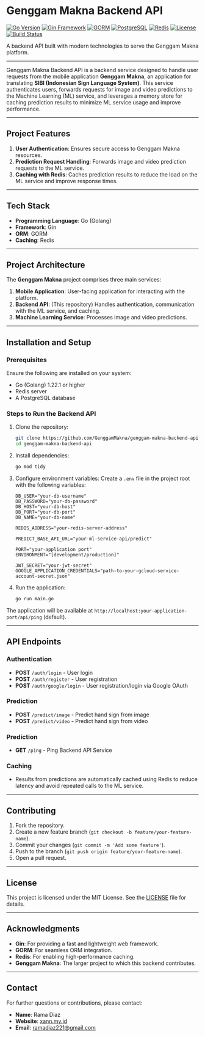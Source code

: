 # Genggam Makna Backend API

[![Go Version](https://img.shields.io/badge/Go-1.22.1-blue)](https://golang.org) [![Gin Framework](https://img.shields.io/badge/Gin-1.10.0-blue)](https://gin-gonic.com/) [![GORM](https://img.shields.io/badge/GORM-ORM-yellow)](https://gorm.io/) [![PostgreSQL](https://img.shields.io/badge/PostgreSQL-17-blue?logo=postgresql)](https://www.postgresql.org/) [![Redis](https://img.shields.io/badge/Redis-7.4.1-red?logo=redis&logoColor=white)](https://redis.io/) [![License](https://img.shields.io/badge/license-MIT-green)](LICENSE) [![Build Status](https://img.shields.io/badge/build-passing-brightgreen)](#)

A backend API built with modern technologies to serve the Genggam Makna platform.

---

Genggam Makna Backend API is a backend service designed to handle user requests from the mobile application **Genggam Makna**, an application for translating **SIBI (Indonesian Sign Language System)**. This service authenticates users, forwards requests for image and video predictions to the Machine Learning (ML) service, and leverages a memory store for caching prediction results to minimize ML service usage and improve performance.

---

## Project Features

1. **User Authentication**: Ensures secure access to Genggam Makna resources.
2. **Prediction Request Handling**: Forwards image and video prediction requests to the ML service.
3. **Caching with Redis**: Caches prediction results to reduce the load on the ML service and improve response times.

---

## Tech Stack

- **Programming Language**: Go (Golang)
- **Framework**: Gin
- **ORM**: GORM
- **Caching**: Redis

---

## Project Architecture

The **Genggam Makna** project comprises three main services:

1. **Mobile Application**: User-facing application for interacting with the platform.
2. **Backend API**: (This repository) Handles authentication, communication with the ML service, and caching.
3. **Machine Learning Service**: Processes image and video predictions.

---

## Installation and Setup

### Prerequisites

Ensure the following are installed on your system:
- Go (Golang) 1.22.1 or higher
- Redis server
- A PostgreSQL database

### Steps to Run the Backend API

1. Clone the repository:
   ```bash
   git clone https://github.com/GenggamMakna/genggam-makna-backend-api
   cd genggam-makna-backend-api

2. Install dependencies:
   ```bash
   go mod tidy

3. Configure environment variables:
   Create a `.env` file in the project root with the following variables:
   ```
   DB_USER="your-db-username"
   DB_PASSWORD="your-db-password"
   DB_HOST="your-db-host"
   DB_PORT="your-db-port"
   DB_NAME="your-db-name"

   REDIS_ADDRESS="your-redis-server-address"

   PREDICT_BASE_API_URL="your-ml-service-api/predict"

   PORT="your-application port"
   ENVIRONMENT="[development/production]"   

   JWT_SECRET="your-jwt-secret"
   GOOGLE_APPLICATION_CREDENTIALS="path-to-your-gcloud-service-account-secret.json"
   ```

4. Run the application:
   ```bash
   go run main.go
   ```

The application will be available at `http://localhost:your-application-port/api/ping` (default).

---

## API Endpoints

### Authentication
- **POST** `/auth/login` - User login
- **POST** `/auth/register` - User registration
- **POST** `/auth/google/login` - User registration/login via Google OAuth

### Prediction
- **POST** `/predict/image` - Predict hand sign from image
- **POST** `/predict/video` - Predict hand sign from video

### Prediction
- **GET** `/ping` - Ping Backend API Service

### Caching
- Results from predictions are automatically cached using Redis to reduce latency and avoid repeated calls to the ML service.

---

## Contributing

1. Fork the repository.
2. Create a new feature branch (`git checkout -b feature/your-feature-name`).
3. Commit your changes (`git commit -m 'Add some feature'`).
4. Push to the branch (`git push origin feature/your-feature-name`).
5. Open a pull request.

---

## License

This project is licensed under the MIT License. See the [LICENSE](LICENSE) file for details.

---

## Acknowledgments

- **Gin**: For providing a fast and lightweight web framework.
- **GORM**: For seamless ORM integration.
- **Redis**: For enabling high-performance caching.
- **Genggam Makna**: The larger project to which this backend contributes.

---

## Contact

For further questions or contributions, please contact:
- **Name**: Rama Diaz
- **Website**: [xann.my.id](https://xann.my.id)
- **Email**: ramadiaz221@gmail.com